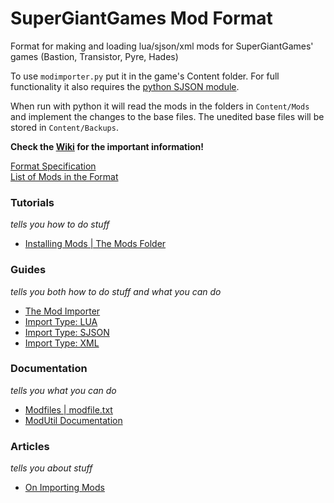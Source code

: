 # SuperGiantGames Mod Format
Format for making and loading lua/sjson/xml mods for SuperGiantGames' games (Bastion, Transistor, Pyre, Hades)



To use `modimporter.py` put it in the game's Content folder.
For full functionality it also requires the [python SJSON module](https://github.com/MagicGonads/sgg-mod-format/tree/master/sjson).

When run with python it will read the mods in the folders in `Content/Mods` and implement the changes to the base files.
The unedited base files will be stored in `Content/Backups`.

**Check the [Wiki](https://github.com/MagicGonads/ssg-mod-format/wiki) for the important information!**

[Format Specification](https://github.com/MagicGonads/sgg-mod-format/wiki/Format-Specification)   
[List of Mods in the Format](https://github.com/MagicGonads/sgg-mod-format/wiki/Importable-Mods-List)

### Tutorials
*tells you how to do stuff*   

- [Installing Mods | The Mods Folder](https://github.com/MagicGonads/sgg-mod-format/wiki/Installing-Mods-%7C-The-Mods-Folder)

### Guides
*tells you both how to do stuff and what you can do*   

- [The Mod Importer](https://github.com/MagicGonads/sgg-mod-format/wiki/The-Mod-Importer)
- [Import Type: LUA](https://github.com/MagicGonads/sgg-mod-format/wiki/Import-Type:-LUA)
- [Import Type: SJSON](https://github.com/MagicGonads/sgg-mod-format/wiki/Import-Type:-SJSON)
- [Import Type: XML](https://github.com/MagicGonads/sgg-mod-format/wiki/Import-Type:-XML)

### Documentation
*tells you what you can do*   

- [Modfiles | modfile.txt](https://github.com/MagicGonads/sgg-mod-format/wiki/Modfiles-%7C-modfile.txt)
- [ModUtil Documentation](https://github.com/MagicGonads/sgg-mod-format/wiki/ModUtil-Documentation)

### Articles
*tells you about stuff*

- [On Importing Mods](https://github.com/MagicGonads/sgg-mod-format/wiki/On-Importing-Mods)
